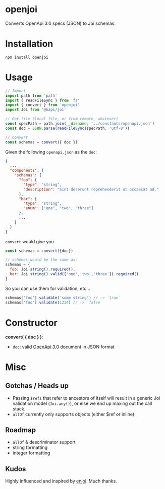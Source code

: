 # openjoi

Converts OpenApi 3.0 specs (JSON) to Joi schemas.

# Installation
```
npm install openjoi
```

# Usage
```js
// Import
import path from 'path'
import { readFileSync } from 'fs'
import { convert } from 'openjoi'
import Joi from '@hapi/joi'

// Get file (local file, or from remote, whatever)
const specPath = path.join(__dirname, '../constants/openapi.json')
const doc = JSON.parse(readFileSync(specPath, 'utf-8'))

// Convert
const schemas = convert({ doc })
```

Given the following `openapi.json` as the `doc`:
```json
{
  ...
  "components": {
    "schemas": {
      "foo": {
        "type": "string",
        "description": "Sint deserunt reprehenderit ut occaecat ad."
      },
      "bar": {
        "type": "string",
        "enum": ["one", "two", "three"]
      },
      ...
    }
  }
}
```

`convert` would give you
```js
const schemas = convert({doc})

// schemas would be the same as:
schemas = {
  foo: Joi.string().required(),
  bar: Joi.string().valid(['one','two','three']).required()
}

```

So you can use them for validation, etc...
```js
schemas['foo'].validate('some string') // -> `true`
schemas['foo'].validate(1234) // -> `false
```

# Constructor
**convert( { doc } )**: 
  - `doc`: valid [OpenApi 3.0](https://github.com/OAI/OpenAPI-Specification/blob/master/versions/3.0.0.md) document in JSON format

# Misc

## Gotchas / Heads up
- Passing `$refs` that refer to ancestors of itself will result in a generic Joi validation model (`Joi.any()`), or else we end up maxing out the call stack.
- `allOf` currently only supports objects (either $ref or inline)

## Roadmap
- `allOf` & descriminator support
- string formatting
- integer formatting

## Kudos 
Highly influenced and inspired by [enjoi](https://github.com/tlivings/enjoi/blob/master/package.json). Much thanks.
